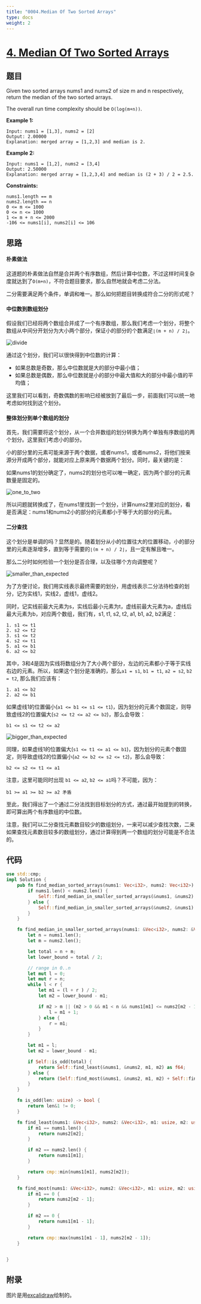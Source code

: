 ```yaml
---
title: "0004.Median Of Two Sorted Arrays"
type: docs
weight: 2
---
```


# [4. Median Of Two Sorted Arrays](https://leetcode.com/problems/median-of-two-sorted-arrays/)

## 题目
Given two sorted arrays nums1 and nums2 of size m and n respectively, return the median of the two sorted arrays.

The overall run time complexity should be `O(log(m+n))`.

**Example 1:**

```
Input: nums1 = [1,3], nums2 = [2]
Output: 2.00000
Explanation: merged array = [1,2,3] and median is 2.
```

**Example 2:**

```
Input: nums1 = [1,2], nums2 = [3,4]
Output: 2.50000
Explanation: merged array = [1,2,3,4] and median is (2 + 3) / 2 = 2.5.
```

**Constraints:**

```
nums1.length == m
nums2.length == n
0 <= m <= 1000
0 <= n <= 1000
1 <= m + n <= 2000
-106 <= nums1[i], nums2[i] <= 106
```

## 思路

#### 朴素做法

这道题的朴素做法自然是合并两个有序数组，然后计算中位数，不过这样时间复杂度就达到了`O(m+n)`，不符合题目要求，那么自然地就会考虑二分法。

二分需要满足两个条件，单调和唯一。那么如何把题目转换成符合二分的形式呢？

#### 中位数到数组划分

假设我们已经将两个数组合并成了一个有序数组，那么我们考虑一个划分，将整个数组从中间分开划分为大小两个部分，保证小的部分的个数满足`⌊(m + n) / 2⌋`。

![divide](/divide_to_median.png)

通过这个划分，我们可以很快得到中位数的计算：

* 如果总数是奇数，那么中位数就是大的部分中最小值；
* 如果总数是偶数，那么中位数就是小的部分中最大值和大的部分中最小值的平均值；

这里我们可以看到，奇数偶数的影响已经被放到了最后一步，前面我们可以统一地考虑如何找到这个划分。

#### 整体划分到单个数组的划分

首先，我们需要将这个划分，从一个合并数组的划分转换为两个单独有序数组的两个划分。这里我们考虑小的部分。

小的部分里的元素可能来源于两个数据，或者nums1，或者nums2，将他们按来源分开成两个部分，就能对应上原来两个数据两个划分。同时，最关键的是：

如果nums1的划分确定了，nums2的划分也可以唯一确定，因为两个部分的元素数量是固定的。

![one_to_two](/one_to_two.png)

所以问题就转换成了，在nums1里找到一个划分，计算nums2里对应的划分，看是否满足：nums1和nums2小的部分的元素都小于等于大的部分的元素。

#### 二分查找

这个划分是单调的吗？显然是的。随着划分从小的位置往大的位置移动，小的部分里的元素逐渐增多，直到等于需要的`⌊(m + n) / 2⌋`，且一定有解且唯一。

那么二分时如何检验一个划分是否合理，以及往哪个方向调整呢？

![smaller_than_expected](/smaller_than_expect.png)

为了方便讨论，我们用实线表示最终需要的划分，用虚线表示二分法待检查的划分，记为实线1，实线2，虚线1，虚线2。

同时，记实线前最大元素为s，实线后最小元素为t，虚线前最大元素为a，虚线后最大元素为b，对应两个数组，我们有，s1, t1, s2, t2, a1, b1, a2, b2满足：

```
1. s1 <= t1
2. s2 <= t2
3. s1 <= t2
4. s2 <= t1
5. a1 <= b1
6. a2 <= b2
```

其中，3和4是因为实线将数组分为了大小两个部分，左边的元素都小于等于实线右边的元素。所以，如果这个划分是准确的，那么`a1 = s1`, `b1 = t1`, `a2 = s2`, `b2 = t2`, 那么我们应该有：

```
1. a1 <= b2
2. a2 <= b1
```

如果虚线1的位置偏小(`a1 <= b1 <= s1 <= t1`)，因为划分的元素个数固定，则导致虚线2的位置偏大(`s2 <= t2 <= a2 <= b2`)，那么会导致：

```
b1 <= s1 <= t2 <= a2
```

![bigger_than_expected](/bigger_than_expect.png)

同理，如果虚线1的位置偏大(`s1 <= t1 <= a1 <= b1`)，因为划分的元素个数固定，则导致虚线2的位置偏小(`a2 <= b2 <= s2 <= t2`)，那么会导致：

```
b2 <= s2 <= t1 <= a1
```

注意，这里可能同时出现 `b1 <= a2`, `b2 <= a1`吗？不可能，因为：

```
b1 >= a1 >= b2 >= a2 矛盾
```

至此，我们得出了一个通过二分法找到目标划分的方式，通过最开始提到的转换，即可算出两个有序数组的中位数。

注意，我们可以二分查找元素数目较少的数组划分，一来可以减少查找次数，二来如果查找元素数目较多的数组划分，通过计算得到两一个数组的划分可能是不合法的。


## 代码
```Rust
use std::cmp;
impl Solution {
    pub fn find_median_sorted_arrays(nums1: Vec<i32>, nums2: Vec<i32>) -> f64 {
        if nums1.len() < nums2.len() {
            Self::find_median_in_smaller_sorted_arrays(&nums1, &nums2)
        } else {
            Self::find_median_in_smaller_sorted_arrays(&nums2, &nums1)
        }
    }

    fn find_median_in_smaller_sorted_arrays(nums1: &Vec<i32>, nums2: &Vec<i32>) -> f64 {
        let n = nums1.len();
        let m = nums2.len();

        let total = n + m;
        let lower_bound = total / 2;

        // range in 0..n
        let mut l = 0;
        let mut r = n; 
        while l < r {
            let m1 = (l + r ) / 2;
            let m2 = lower_bound - m1;

            if m2 > m || (m2 > 0 && m1 < n && nums1[m1] <= nums2[m2 - 1]) {
                l = m1 + 1;
            } else {
                r = m1;
            }
        }

        let m1 = l;
        let m2 = lower_bound - m1;

        if Self::is_odd(total) {
            return Self::find_least(&nums1, &nums2, m1, m2) as f64;
        } else {
            return (Self::find_most(&nums1, &nums2, m1, m2) + Self::find_least(&nums1, &nums2, m1, m2)) as f64 / 2.0;
        }
    }

    fn is_odd(len: usize) -> bool {
        return len&1 != 0;
    }

    fn find_least(nums1: &Vec<i32>, nums2: &Vec<i32>, m1: usize, m2: usize) -> i32 {
        if m1 == nums1.len() {
            return nums2[m2];
        }

        if m2 == nums2.len() {
            return nums1[m1];
        }

        return cmp::min(nums1[m1], nums2[m2]);
    }

    fn find_most(nums1: &Vec<i32>, nums2: &Vec<i32>, m1: usize, m2: usize) -> i32 {
        if m1 == 0 {
            return nums2[m2 - 1];
        }

        if m2 == 0 {
            return nums1[m1 - 1];
        }

        return cmp::max(nums1[m1 - 1], nums2[m2 - 1]);
    }


}
```

## 附录

图片是用[excalidraw](https://excalidraw.com/)绘制的。

